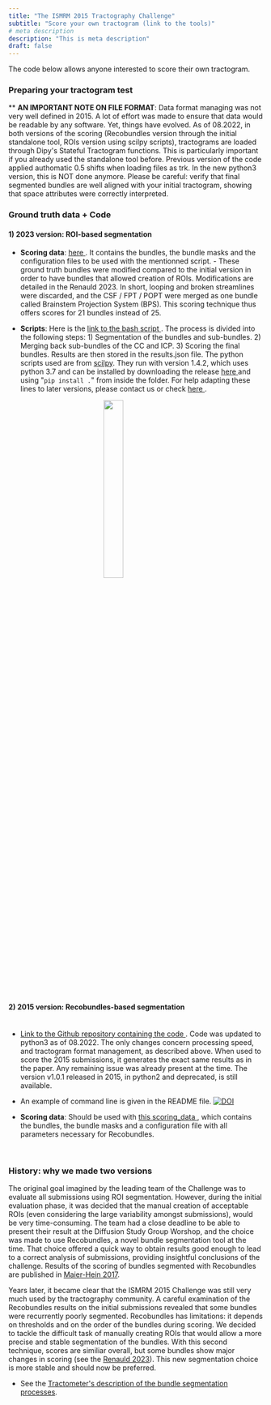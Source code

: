 ```yaml
---
title: "The ISMRM 2015 Tractography Challenge"
subtitle: "Score your own tractogram (link to the tools)"
# meta description
description: "This is meta description"
draft: false
---
```


The code below allows anyone interested to score their own tractogram. 
<br>


### Preparing your tractogram test

** **AN IMPORTANT NOTE ON FILE FORMAT**: Data format managing was not very well defined in 2015. A lot of effort was made to ensure that data would be readable by any software. Yet, things have evolved. As of 08.2022, in both versions of the scoring (Recobundles version through the initial standalone tool, ROIs version using scilpy scripts), tractograms are loaded through Dipy's Stateful Tractogram functions. This is particularly important if you already used the standalone tool before. Previous version of the code applied authomatic 0.5 shifts when loading files as trk. In the new python3 version, this is NOT done anymore. Please be careful: verify that final segmented bundles are well aligned with your initial tractogram, showing that space attributes were correctly interpreted.


### Ground truth data + Code

  [comment]: <> (I should be able to add a code snippet here. Using three backslash ` before and after. Or ```sh at the beginning)

  [comment]: <> (The result is super ugly. Huge linebreaks. Can't find how to make it work. Using a picture for now.)

#### 1) 2023 version: ROI-based segmentation
 
- **Scoring data**: <a href="https://scil.usherbrooke.ca/ismrm2015/scoring_data_Renauld2023.zip"> here </a>. It contains the bundles, the bundle masks and the configuration files to be used with the mentionned script. - These ground truth bundles were modified compared to the initial version in order to have bundles that allowed creation of ROIs. Modifications are detailed in the Renauld 2023. In short, looping and broken streamlines were discarded, and the CSF / FPT / POPT were merged as one bundle called Brainstem Projection System (BPS). This scoring technique thus offers scores for 21 bundles instead of 25.

- **Scripts**: Here is the <a href="/code_snippets/tools_scoring_code_2022.sh"> link to the bash script </a>. The process is divided into the following steps: 1) Segmentation of the bundles and sub-bundles. 2) Merging back sub-bundles of the CC and ICP. 3) Scoring the final bundles. Results are then stored in the results.json file. The python scripts used are from <a href="https://github.com/scilus/scilpy"> scilpy</a>. They run with version 1.4.2, which uses python 3.7 and can be installed by downloading the release <a href="https://github.com/scilus/scilpy/releases"> here </a> and using "`pip install .`" from inside the folder.  For help adapting these lines to later versions, please contact us or check <a href=https://github.com/scil-vital/dwi_ml/blob/master/bash_utilities/scil_score_ismrm_Renauld2023.sh> here </a>.

<a href="/code_snippets/tools_scoring_code_2022.sh">
    <figure>
        <img src="/code_snippets/ismrm_2022_code.png" width="30%" style="display:block; margin-left: auto; margin-right: auto;">
    </figure>
</a>


#### 2) 2015 version: Recobundles-based segmentation</b><br><br>

- <a href="https://github.com/scilus/ismrm_2015_tractography_challenge_scoring"> Link to the Github repository containing the code </a>. Code was updated to python3 as of 08.2022. The only changes concern processing speed, and tractogram format management, as described above. When used to score the 2015 submissions, it generates the exact same results as in the paper. Any remaining issue was already present at the time. The version v1.0.1 released in 2015, in python2 and deprecated, is still available. 

- An example of command line is given in the README file. <a href="https://doi.org/10.5281/zenodo.810130"><img src="https://zenodo.org/badge/DOI/10.5281/zenodo.810130.svg" alt="DOI"></a>

- **Scoring data**: Should be used with <a href="https://scil.usherbrooke.ca/ismrm2015/scoring_data_tractography_challenge.tar.gz"> this scoring_data </a>, which contains the bundles, the bundle masks and a configuration file with all parameters necessary for Recobundles.

  [comment]: <> (md5 TCK: 1fee5fb38db7fcf924984add25d2b370. TRK: 4efe8b07a9cc5cbbd96227ca255ccd5a)


<br>

### History: why we made two versions

The original goal imagined by the leading team of the Challenge was to evaluate all submissions using ROI segmentation. However, during the initial evaluation phase, it was decided that the manual creation of acceptable ROIs (even considering the large variability amongst submissions), would be very time-consuming. The team had a close deadline to be able to present their result at the Diffusion Study Group Worshop, and the choice was made to use Recobundles, a novel bundle segmentation tool at the time. That choice offered a quick way to obtain results good enough to lead to a correct analysis of submissions, providing insightful conclusions of the challenge. Results of the scoring of bundles segmented with Recobundles are published in <a href="/ismrm2015/references">Maier-Hein 2017</a>.

Years later, it became clear that the ISMRM 2015 Challenge was still very much used by the tractography community. A careful examination of the Recobundles results on the initial submissions revealed that some bundles were recurrently poorly segmented. Recobundles has limitations: it depends on thresholds and on the order of the bundles during scoring. We decided to tackle the difficult task of manually creating ROIs that would allow a more precise and stable segmentation of the bundles. With this second technique, scores are similiar overall, but some bundles show major changes in scoring (see the <a href="/ismrm2015/references">Renauld 2023</a>). This new segmentation choice is more stable and should now be preferred.

- See the <a href="/tractometer/bundle_segmentation">Tractometer's description of the bundle segmentation processes</a>.

